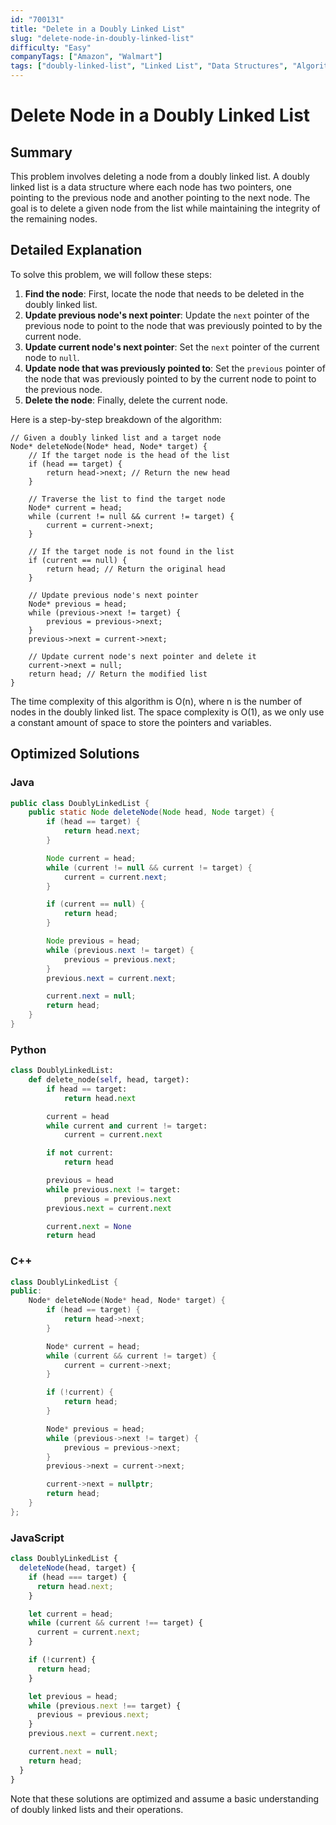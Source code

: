 ```yaml
---
id: "700131"
title: "Delete in a Doubly Linked List"
slug: "delete-node-in-doubly-linked-list"
difficulty: "Easy"
companyTags: ["Amazon", "Walmart"]
tags: ["doubly-linked-list", "Linked List", "Data Structures", "Algorithms"]
---
```


# Delete Node in a Doubly Linked List

## Summary

This problem involves deleting a node from a doubly linked list. A doubly linked list is a data structure where each node has two pointers, one pointing to the previous node and another pointing to the next node. The goal is to delete a given node from the list while maintaining the integrity of the remaining nodes.

## Detailed Explanation

To solve this problem, we will follow these steps:

1. **Find the node**: First, locate the node that needs to be deleted in the doubly linked list.
2. **Update previous node's next pointer**: Update the `next` pointer of the previous node to point to the node that was previously pointed to by the current node.
3. **Update current node's next pointer**: Set the `next` pointer of the current node to `null`.
4. **Update node that was previously pointed to**: Set the `previous` pointer of the node that was previously pointed to by the current node to point to the previous node.
5. **Delete the node**: Finally, delete the current node.

Here is a step-by-step breakdown of the algorithm:

```
// Given a doubly linked list and a target node
Node* deleteNode(Node* head, Node* target) {
    // If the target node is the head of the list
    if (head == target) {
        return head->next; // Return the new head
    }

    // Traverse the list to find the target node
    Node* current = head;
    while (current != null && current != target) {
        current = current->next;
    }

    // If the target node is not found in the list
    if (current == null) {
        return head; // Return the original head
    }

    // Update previous node's next pointer
    Node* previous = head;
    while (previous->next != target) {
        previous = previous->next;
    }
    previous->next = current->next;

    // Update current node's next pointer and delete it
    current->next = null;
    return head; // Return the modified list
}
```

The time complexity of this algorithm is O(n), where n is the number of nodes in the doubly linked list. The space complexity is O(1), as we only use a constant amount of space to store the pointers and variables.

## Optimized Solutions

### Java
```java
public class DoublyLinkedList {
    public static Node deleteNode(Node head, Node target) {
        if (head == target) {
            return head.next;
        }

        Node current = head;
        while (current != null && current != target) {
            current = current.next;
        }

        if (current == null) {
            return head;
        }

        Node previous = head;
        while (previous.next != target) {
            previous = previous.next;
        }
        previous.next = current.next;

        current.next = null;
        return head;
    }
}
```

### Python
```python
class DoublyLinkedList:
    def delete_node(self, head, target):
        if head == target:
            return head.next

        current = head
        while current and current != target:
            current = current.next

        if not current:
            return head

        previous = head
        while previous.next != target:
            previous = previous.next
        previous.next = current.next

        current.next = None
        return head
```

### C++
```cpp
class DoublyLinkedList {
public:
    Node* deleteNode(Node* head, Node* target) {
        if (head == target) {
            return head->next;
        }

        Node* current = head;
        while (current && current != target) {
            current = current->next;
        }

        if (!current) {
            return head;
        }

        Node* previous = head;
        while (previous->next != target) {
            previous = previous->next;
        }
        previous->next = current->next;

        current->next = nullptr;
        return head;
    }
};
```

### JavaScript
```javascript
class DoublyLinkedList {
  deleteNode(head, target) {
    if (head === target) {
      return head.next;
    }

    let current = head;
    while (current && current !== target) {
      current = current.next;
    }

    if (!current) {
      return head;
    }

    let previous = head;
    while (previous.next !== target) {
      previous = previous.next;
    }
    previous.next = current.next;

    current.next = null;
    return head;
  }
}
```

Note that these solutions are optimized and assume a basic understanding of doubly linked lists and their operations.